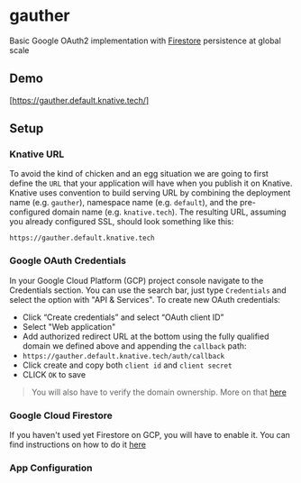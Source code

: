 # gauther

Basic Google OAuth2 implementation with [Firestore](https://cloud.google.com/firestore/) persistence at global scale

## Demo

[https://gauther.default.knative.tech/]

## Setup

### Knative URL

To avoid the kind of chicken and an egg situation we are going to first define the `URL` that your application will have when you publish it on Knative. Knative uses convention to build serving URL by combining the deployment name (e.g. `gauther`), namespace name (e.g. `default`), and the pre-configured domain name (e.g. `knative.tech`). The resulting URL, assuming you already configured SSL, should look something like this:

```shell
https://gauther.default.knative.tech
```

### Google OAuth Credentials

In your Google Cloud Platform (GCP) project console navigate to the Credentials section. You can use the search bar, just type `Credentials` and select the option with "API & Services". To create new OAuth credentials:

* Click “Create credentials” and select “OAuth client ID”
* Select "Web application"
* Add authorized redirect URL at the bottom using the fully qualified domain we defined above and appending the `callback` path:
 * `https://gauther.default.knative.tech/auth/callback`
* Click create and copy both `client id` and `client secret`
* CLICK `OK` to save

> You will also have to verify the domain ownership. More on that [here](https://support.google.com/cloud/answer/6158849?hl=en#authorized-domains)

### Google Cloud Firestore

If you haven't used yet Firestore on GCP, you will have to enable it. You can find instructions on how to do it [here](https://firebase.google.com/docs/firestore/quickstart)

### App Configuration